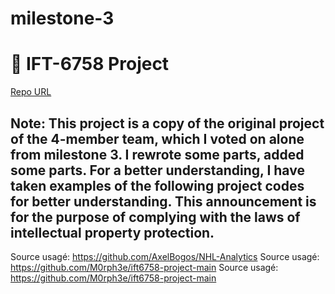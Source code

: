# milestone-3
# 🏒 IFT-6758 Project
[Repo URL](https://github.com/mansooraliamiri/milestone-3.git)


## Note: This project is a copy of the original project of the 4-member team, which I voted on alone from milestone 3. I rewrote some parts, added some parts. For a better understanding, I have taken examples of the following project codes for better understanding. This announcement is for the purpose of complying with the laws of intellectual property protection.

Source usagé: https://github.com/AxelBogos/NHL-Analytics
Source usagé: https://github.com/M0rph3e/ift6758-project-main
Source usagé: https://github.com/M0rph3e/ift6758-project-main




